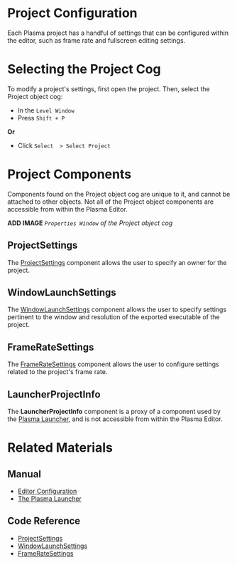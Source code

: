 # Project Configuration

Each Plasma project has a handful of settings that can be configured within the editor, such as frame rate and fullscreen editing settings.

#  Selecting the Project Cog

To modify a project's settings, first open the project. Then, select the Project object cog:

- In the `Level Window`
- Press `Shift + P`

**Or**

- Click `Select  > Select Project`

#  Project Components

Components found on the Project object cog are unique to it, and cannot be attached to other objects. Not all of the Project object components are accessible from within the Plasma Editor.



**ADD IMAGE** *`Properties Window` of the Project object cog*


##  ProjectSettings

The [ ProjectSettings](https://github.com/PlasmaEngine/PlasmaDocs/tree/master/docs/C%2B%2B/code_reference/class_reference/projectsettings.markdown) component allows the user to specify an owner for the project.

##  WindowLaunchSettings

The [ WindowLaunchSettings](https://github.com/PlasmaEngine/PlasmaDocs/tree/master/docs/C%2B%2B/code_reference/class_reference/windowlaunchsettings.markdown) component allows the user to specify settings pertinent to the window and resolution of the exported executable of the project.

##  FrameRateSettings

The [ FrameRateSettings](https://github.com/PlasmaEngine/PlasmaDocs/tree/master/docs/C%2B%2B/code_reference/class_reference/frameratesettings.markdown) component allows the user to configure settings related to the project's frame rate.

##  LauncherProjectInfo

The **LauncherProjectInfo** component is a proxy of a component used by the [ Plasma Launcher](https://plasmaengine.github.io/PlasmaDocs/Plasma1/Editor/editor/launcher.markdown), and is not accessible from within the Plasma Editor.

#  Related Materials

##  Manual
- [Editor Configuration](https://plasmaengine.github.io/PlasmaDocs/Plasma1/Editor/editor/editor_configuration.markdown)
- [ The Plasma Launcher](https://plasmaengine.github.io/PlasmaDocs/Plasma1/Editor/editor/launcher.markdown)

##  Code Reference
- [ ProjectSettings](https://github.com/PlasmaEngine/PlasmaDocs/tree/master/docs/C%2B%2B/code_reference/class_reference/projectsettings.markdown)
- [ WindowLaunchSettings](https://github.com/PlasmaEngine/PlasmaDocs/tree/master/docs/C%2B%2B/code_reference/class_reference/windowlaunchsettings.markdown)
- [ FrameRateSettings](https://github.com/PlasmaEngine/PlasmaDocs/tree/master/docs/C%2B%2B/code_reference/class_reference/frameratesettings.markdown) 

 